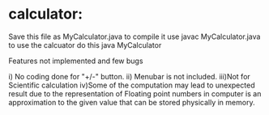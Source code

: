 # calculator:
Save this file as MyCalculator.java 
to compile it use 
    javac MyCalculator.java 
to use the calcuator do this 
    java MyCalculator 

Features not implemented and few bugs 
 
i)  No coding done for "+/-" button. 
ii) Menubar is not included. 
iii)Not for Scientific calculation 
iv)Some of the computation may lead to unexpected result 
   due to the representation of Floating point numbers in computer 
   is an approximation to the given value that can be stored 
   physically in memory.
